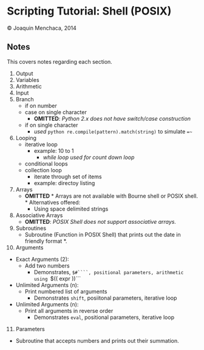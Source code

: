 # Scripting Tutorial: Shell (POSIX)

© Joaquin Menchaca, 2014

## Notes 

This covers notes regarding each section.

1. Output
2. Variables
3. Arithmetic
4. Input
5. Branch
   * if on number
   * case on single character
     * **OMITTED**: *Python 2.x does not have switch/case construction* 
   * if on single character
     * *used* ```python re.compile(pattern).match(string)``` to simulate ```=~``` 
6. Looping
   * iterative loop 
      * example: 10 to 1
        * *while loop used for count down loop* 
   * conditional loops
   * collection loop
      * iterate through set of items 
      * example: directoy listing
7. Arrays
   * **OMITTED** * Arrays are not available with Bourne shell or POSIX shell. * Alternatives offered:
     * Using space delimited strings
8. Associative Arrays
   * **OMITTED**: *POSIX Shell does not support associative arrays.*
9. Subroutines
   * Subroutine (Function in POSIX Shell) that prints out the date in friendly format *.
10. Arguments
   * Exact Arguments (2):
     * Add two numbers
       * Demonstrates, ```$#````, positional parameters, arithmetic using ```$(( expr ))``` 
   * Unlimited Arguments (n):
     * Print numbered list of arguments
       * Demonstrates ```shift```, posiitonal parameters, iterative loop  
   * Unlimited Arguments (n): 
     * Print all arguments in reverse order
       * Demonstrates ```eval```, positional parameters, iterative loop
11. Parameters
   * Subroutine that accepts numbers and prints out their summation.

